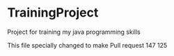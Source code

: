 # TrainingProject
Project for training my java programming skills

This file specially changed to make Pull request
147
125